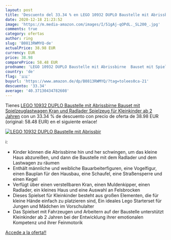 ```yaml
---
layout: post
title: 'Descuento del 33.34 % en LEGO 10932 DUPLO Baustelle mit Abrissbir'
date: 2020-12-18 21:23:52
image: 'https://m.media-amazon.com/images/I/51gAj-qOPdL._SL200_.jpg'
comments: true
category: ofertas
author: ring
slug: 'B0813RWMYQ-de'
actualPrice: 38.98 EUR
currency: EUR
price: 38.98
comparePrice: 58.48 EUR
prodname: 'LEGO 10932 DUPLO Baustelle mit Abrissbirne  Bauset mit Spielzeuglastwagen  Kran und Radlader  Spielzeug für Kleinkinder ab 2 Jahren'
country: 'de'
flag: '🇩🇪'
buyurl: 'https://www.amazon.de/dp/B0813RWMYQ/?tag=tolees0ca-21'
descuento: '33.34'
average: '40.37130434782608'
---
```


Tienes [LEGO 10932 DUPLO Baustelle mit Abrissbirne  Bauset mit Spielzeuglastwagen  Kran und Radlader  Spielzeug für Kleinkinder ab 2 Jahren](https://www.amazon.de/dp/B0813RWMYQ/?tag=tolees0ca-21) con un 33.34 % de descuento con precio de oferta de 38.98 EUR (original: 58.48 EUR) en el siguiente enlace!

[![LEGO 10932 DUPLO Baustelle mit Abrissbir](https://m.media-amazon.com/images/I/51gAj-qOPdL._SL200_.jpg)](https://www.amazon.de/dp/B0813RWMYQ/?tag=tolees0ca-21)

ℹ️:

- Kinder können die Abrissbirne hin und her schwingen, um das kleine Haus abzureißen, und dann die Baustelle mit dem Radlader und dem Lastwagen zu räumen
- Enthält männliche und weibliche Bauarbeiterfiguren, eine Vogelfigur, einen Bauplan für den Hausbau, eine Schaufel, eine Straßensperre und einen Kegel
- Verfügt über einen verstellbaren Kran, einen Muldenkipper, einen Radlader, ein kleines Haus und eine Auswahl an Felsbrocken
- Dieses Spielset für Kleinkinder besteht aus großen Elementen, die für kleine Hände einfach zu platzieren sind, Ein ideales Lego Starterset für Jungen und Mädchen im Vorschulalter
- Das Spielset mit Fahrzeugen und Arbeitern auf der Baustelle unterstützt Kleinkinder ab 2 Jahren bei der Entwicklung ihrer emotionalen Kompetenz und ihrer Feinmotorik

[Accede a la oferta!!](https://www.amazon.de/dp/B0813RWMYQ/?tag=tolees0ca-21)
